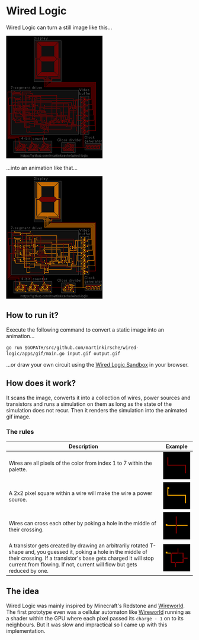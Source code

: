 Wired Logic
===========

Wired Logic can turn a still image like this…

![input image](examples/input.gif)

…into an animation like that…

![output image](examples/output.gif)

How to run it?
--------------

Execute the following command to convert a static image into an animation…

    go run $GOPATH/src/github.com/martinkirsche/wired-logic/apps/gif/main.go input.gif output.gif

…or draw your own circuit using the [Wired Logic Sandbox](http://martinkirsche.github.io/wired-logic/) in your browser.

How does it work?
-----------------

It scans the image, converts it into a collection of wires, power sources and
transistors and runs a simulation on them as long as the state of the 
simulation does not recur. Then it renders the simulation into the animated
gif image.

### The rules

Description | Example  
------------|--------
Wires are all pixels of the color from index 1 to 7 within the palette. | ![wire](examples/wire.gif) 
A 2x2 pixel square within a wire will make the wire a power source. | ![wire](examples/source.gif)
Wires can cross each other by poking a hole in the middle of their crossing. | ![wire](examples/crossing.gif)
A transistor gets created by drawing an arbitrarily rotated T-shape and, you guessed it, poking a hole in the middle of their crossing. If a transistor's base gets charged it will stop current from flowing. If not, current will flow but gets reduced by one. | ![wire](examples/transistor.gif)

The idea
--------

Wired Logic was mainly inspired by Minecraft's Redstone and [Wireworld]. The first prototype even was a cellular automaton like [Wireworld] running as a shader within the GPU where each pixel passed its `charge - 1` on to its neighbours. But it was slow and impractical so I came up with this implementation. 

[Wireworld]: https://en.wikipedia.org/wiki/Wireworld
